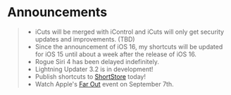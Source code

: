 # Announcements

> - iCuts will be merged with iControl and iCuts will only get security updates and improvements. (TBD)
> - Since the announcement of iOS 16, my shortcuts will be updated for iOS 15 until about a week after the release of iOS 16.
> - Rogue Siri 4 has been delayed indefinitely.
> - Lightning Updater 3.2 is in development!
> - Publish shortcuts to [ShortStore](https://routinehub.co/download/34331/) today!
> - Watch Apple's [Far Out](https://www.apple.com/apple-events/) event on September 7th.
